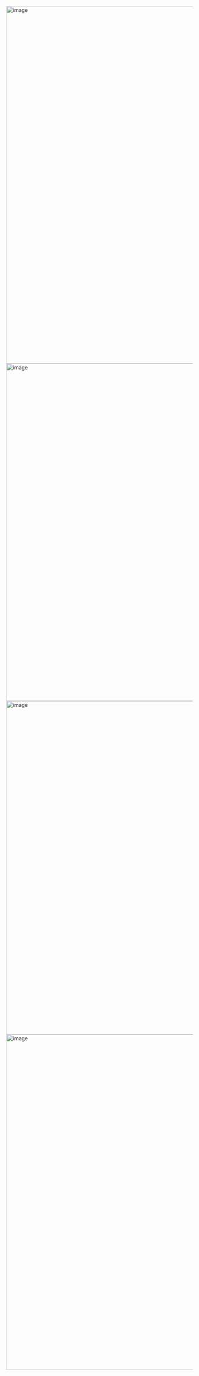 <img width="1919" height="966" alt="image" src="https://github.com/user-attachments/assets/a6dfa758-c4a8-4ff5-91bf-72fd373c5cf3" />
<img width="1919" height="912" alt="image" src="https://github.com/user-attachments/assets/634c62b1-c71d-426b-a24c-492201132a33" />
<img width="1919" height="901" alt="image" src="https://github.com/user-attachments/assets/9395e8ff-f093-4c08-83d3-28443a37c17c" />
<img width="1919" height="906" alt="image" src="https://github.com/user-attachments/assets/a7eeab29-e725-43a6-a1d7-6a4c98070759" />
